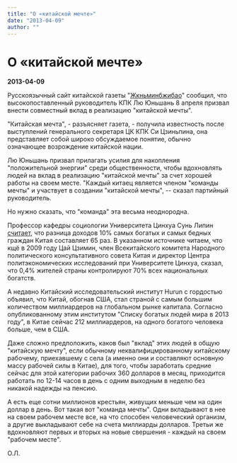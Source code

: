 ```yaml
---
title: "О «китайской мечте»"
date: "2013-04-09"
author: ""
---
```


# О «китайской мечте»

**2013-04-09** 

Русскоязычный сайт китайской газеты "[Жкньминбжибао](http://russian.people.com.cn/31521/8199933.html)" сообщил, что высокопоставленный руководитель КПК Лю Юньшань 8 апреля призвал внести совместный вклад в реализацию "китайской мечты".

"Китайская мечта", - разъясняет газета, - получила известность после выступлений генерального секретаря ЦК КПК Си Цзиньпина, она представляет собой широко обсуждаемое понятие, обычно означающее возрождение китайской нации.

Лю Юньшань призвал прилагать усилия для накопления "положительной энергии" среди общественности, чтобы вдохновлять людей на вклад в реализацию "китайской мечты" за счет хорошей работы на своем месте. "Каждый китаец является членом "команды мечты" и участвует в создании "китайской мечты", -- сказал партийный руководитель.

Но нужно сказать, что "команда" эта весьма неоднородна.

Профессор кафедры социологии Университета Цинхуа Сунь Липин [считает](http://www.epochtimes.ru/content/view/65732/4/), что разница доходов 10% самых богатых и самых бедных граждан Китая составляет 65 раз. В указанном источнике читаем, что кщё в 2009 году Цай Цзимин, член Всекитайского комитета Народного политического консультативного совета Китая и директор Центра политэкономических исследований при Университете Цинхуа, сказал, что 0,4% жителей страны контролируют 70% всех национальных богатств.

А недавно Китайский исследовательский институт Hurun с гордостью объявил, что Китай, обогнав США, стал страной с самым большим количеством миллиардеров на глобальном рынке капитала. Согласно опубликованному этим институтом "Списку богатых людей мира в 2013 году", в Китае сейчас 212 миллиардеров, на одного богатого человека больше, чем в США.

Даже сложно предположить, каков был "вклад" этих людей в общую "китайскую мечту", если обычному неквалифицмрованному китайскому рабочему, приехавшему с села (а именно они и составляют основную массу рабочей силы в Китае), для того, чтобы заработать средние сейчас для этой категории рабочих 360 долларов в месяц, приходится работать по 12-14 часов в день с одним выходным в неделю без никакой надежды на пенсию.

А есть еще сотни миллионов крестьян, живущих меньше чем на один доллар в день. Вот такая вот "команда мечты". Одни вкладывают в нее на своем рабочем месте все, на что способен человеческий организм, а другие выкладывают себе на счета миллиарды долларов. Третьи же вдохновляют первых и вторых на новые свершения - каждый на своем "рабочем месте".

О.Л.